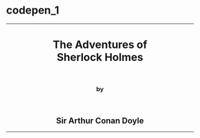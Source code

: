 # codepen_1
<center>
<hr size="3" noshade>
<h1> The Adventures of <br>Sherlock Holmes </h1>
    <br>
<h3> by </h3>
    <br>
<h2> Sir Arthur Conan Doyle </h2>
     <hr size="3" noshade>
<center\> 
